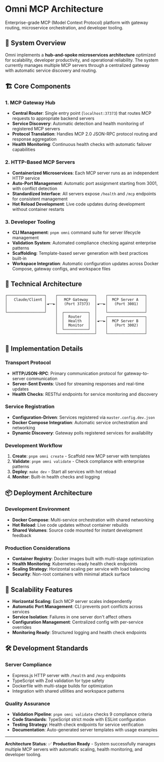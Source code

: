 # Omni MCP Architecture

Enterprise-grade MCP (Model Context Protocol) platform with gateway routing, microservice orchestration, and developer tooling.

## 🎯 System Overview

Omni implements a **hub-and-spoke microservices architecture** optimized for scalability, developer productivity, and operational reliability. The system currently manages multiple MCP servers through a centralized gateway with automatic service discovery and routing.

## 🏗️ Core Components

### **1. MCP Gateway Hub**

- **Central Router**: Single entry point (`localhost:37373`) that routes MCP requests to appropriate backend servers
- **Service Discovery**: Automatic detection and health monitoring of registered MCP servers
- **Protocol Translation**: Handles MCP 2.0 JSON-RPC protocol routing and response aggregation
- **Health Monitoring**: Continuous health checks with automatic failover capabilities

### **2. HTTP-Based MCP Servers**

- **Containerized Microservices**: Each MCP server runs as an independent HTTP service
- **Auto-Port Management**: Automatic port assignment starting from 3001, with conflict detection
- **Standardized Interface**: All servers expose `/health` and `/mcp` endpoints for consistent management
- **Hot Reload Development**: Live code updates during development without container restarts

### **3. Developer Tooling**

- **CLI Management**: `pnpm omni` command suite for server lifecycle management
- **Validation System**: Automated compliance checking against enterprise patterns
- **Scaffolding**: Template-based server generation with best practices built-in
- **Workspace Integration**: Automatic configuration updates across Docker Compose, gateway configs, and workspace files

## 📐 Technical Architecture

```
┌─────────────────┐    ┌─────────────────┐    ┌─────────────────┐
│   Claude/Client │    │   MCP Gateway   │    │  MCP Server A   │
│                 │◄──►│   (Port 37373)  │◄──►│   (Port 3001)   │
│                 │    │                 │    │                 │
└─────────────────┘    │  ┌───────────┐  │    └─────────────────┘
                       │  │  Router   │  │    ┌─────────────────┐
                       │  │  Health   │  │◄──►│  MCP Server B   │
                       │  │  Monitor  │  │    │   (Port 3002)   │
                       │  └───────────┘  │    │                 │
                       └─────────────────┘    └─────────────────┘
```

## 🔧 Implementation Details

### **Transport Protocol**

- **HTTP/JSON-RPC**: Primary communication protocol for gateway-to-server communication
- **Server-Sent Events**: Used for streaming responses and real-time updates
- **Health Checks**: RESTful endpoints for service monitoring and discovery

### **Service Registration**

- **Configuration-Driven**: Services registered via `master.config.dev.json`
- **Docker Compose Integration**: Automatic service orchestration and networking
- **Dynamic Discovery**: Gateway polls registered services for availability

### **Development Workflow**

1. **Create**: `pnpm omni create` - Scaffold new MCP server with templates
2. **Validate**: `pnpm omni validate` - Check compliance with enterprise patterns
3. **Deploy**: `make dev` - Start all services with hot reload
4. **Monitor**: Built-in health checks and logging

## 📦 Deployment Architecture

### **Development Environment**

- **Docker Compose**: Multi-service orchestration with shared networking
- **Hot Reload**: Live code updates without container rebuilds
- **Shared Volumes**: Source code mounted for instant development feedback

### **Production Considerations**

- **Container Registry**: Docker images built with multi-stage optimization
- **Health Monitoring**: Kubernetes-ready health check endpoints
- **Scaling Strategy**: Horizontal scaling per service with load balancing
- **Security**: Non-root containers with minimal attack surface

## 🚀 Scalability Features

- **Horizontal Scaling**: Each MCP server scales independently
- **Automatic Port Management**: CLI prevents port conflicts across services
- **Service Isolation**: Failures in one server don't affect others
- **Configuration Management**: Centralized config with per-service overrides
- **Monitoring Ready**: Structured logging and health check endpoints

## 🛠️ Development Standards

### **Server Compliance**

- Express.js HTTP server with `/health` and `/mcp` endpoints
- TypeScript with Zod validation for type safety
- Dockerfile with multi-stage builds for optimization
- Integration with shared utilities and workspace patterns

### **Quality Assurance**

- **Validation Pipeline**: `pnpm omni validate` checks 9 compliance criteria
- **Code Standards**: TypeScript strict mode with ESLint configuration
- **Testing Strategy**: Health check endpoints for service verification
- **Documentation**: Auto-generated server templates with usage examples

---

**Architecture Status**: ✅ **Production Ready** - System successfully manages multiple MCP servers with automatic scaling, health monitoring, and developer tooling.
